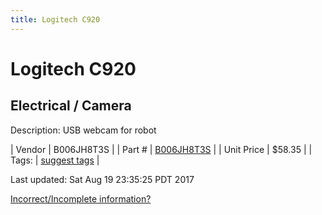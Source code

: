 ```yaml
---
title: Logitech C920
---
```


# Logitech C920
## Electrical / Camera
Description: 	USB webcam for robot 

| Vendor | B006JH8T3S | 
| Part # | [B006JH8T3S](https://www.amazon.com/Logitech-Widescreen-Calling-Recording-Desktop/dp/B006JH8T3S) | 
| Unit Price | $58.35 | 
| Tags: | [suggest tags](https://docs.google.com/forms/d/e/1FAIpQLSeWyY8v3RgOty-MyWmh9U0iivNYN_molChYyS-0U-o-kOAv_g/viewform) | 

Last updated: Sat Aug 19 23:35:25 PDT 2017

 [Incorrect/Incomplete information?](https://docs.google.com/forms/d/e/1FAIpQLSeWyY8v3RgOty-MyWmh9U0iivNYN_molChYyS-0U-o-kOAv_g/viewform)